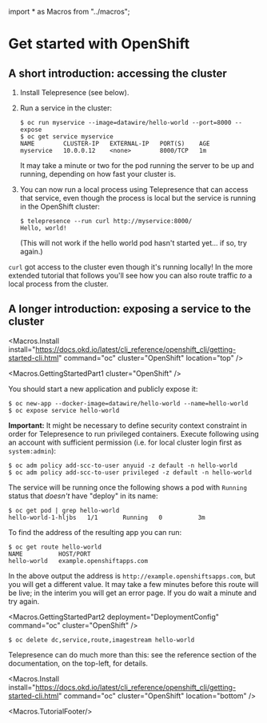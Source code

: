 import * as Macros from "../macros";

# Get started with OpenShift

## A short introduction: accessing the cluster

1. Install Telepresence (see below).
2. Run a service in the cluster:

   ```console
   $ oc run myservice --image=datawire/hello-world --port=8000 --expose
   $ oc get service myservice
   NAME        CLUSTER-IP   EXTERNAL-IP   PORT(S)    AGE
   myservice   10.0.0.12    <none>        8000/TCP   1m
   ```

   It may take a minute or two for the pod running the server to be up and running, depending on how fast your cluster is.

3. You can now run a local process using Telepresence that can access that service, even though the process is local but the service is running in the OpenShift cluster:

   ```console
   $ telepresence --run curl http://myservice:8000/
   Hello, world!
   ```

   (This will not work if the hello world pod hasn't started yet... if so, try again.)

`curl` got access to the cluster even though it's running locally!
In the more extended tutorial that follows you'll see how you can also route traffic *to* a local process from the cluster.

## A longer introduction: exposing a service to the cluster

<Macros.Install
    install="https://docs.okd.io/latest/cli_reference/openshift_cli/getting-started-cli.html"
    command="oc"
    cluster="OpenShift"
    location="top" />

<Macros.GettingStartedPart1 cluster="OpenShift" />

You should start a new application and publicly expose it:

```console
$ oc new-app --docker-image=datawire/hello-world --name=hello-world
$ oc expose service hello-world
```

**Important:** It might be necessary to define security context constraint in order for Telepresence to run privileged
containers. Execute following using an account with sufficient permission (i.e. for local cluster login first as `system:admin`):

```console
$ oc adm policy add-scc-to-user anyuid -z default -n hello-world
$ oc adm policy add-scc-to-user privileged -z default -n hello-world
```

The service will be running once the following shows a pod with `Running` status that *doesn't* have "deploy" in its name:

```console
$ oc get pod | grep hello-world
hello-world-1-hljbs   1/1       Running   0          3m
```

To find the address of the resulting app you can run:

```console
$ oc get route hello-world
NAME          HOST/PORT
hello-world   example.openshiftapps.com
```

In the above output the address is `http://example.openshiftsapps.com`, but you will get a different value.
It may take a few minutes before this route will be live; in the interim you will get an error page.
If you do wait a minute and try again.

<Macros.GettingStartedPart2
    deployment="DeploymentConfig"
    command="oc"
    cluster="OpenShift" />

```console
$ oc delete dc,service,route,imagestream hello-world
```

Telepresence can do much more than this: see the reference section of the documentation, on the top-left, for details.

<Macros.Install
    install="https://docs.okd.io/latest/cli_reference/openshift_cli/getting-started-cli.html"
    command="oc"
    cluster="OpenShift"
    location="bottom" />

<Macros.TutorialFooter/>

